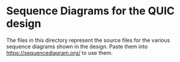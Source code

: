 # Sequence Diagrams for the QUIC design

The files in this directory represent the source files for the various
sequence diagrams shown in the design. Paste them into
https://sequencediagram.org/ to use them.
